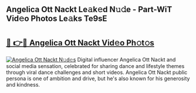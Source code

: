 ## Angelica Ott Nackt Le𝚊k𝚎d N𝚞𝚍e - Part-WiT Vid𝚎o Photos Le𝚊ks Te9sE

# <h2><a href="http://fb72oc.evod.top/?m=Angelica+Ott+Nackt">🔗 👉🔴 Angelica Ott Nackt Vid𝚎o Ph𝚘t𝚘s</a></h2>

[![Angelica Ott Nackt N𝚞d𝚎s](https://i.imgur.com/8V9OHl7.gif)](http://fb72oc.evod.top/?m=Angelica+Ott+Nackt)
Digital influencer Angelica Ott Nackt and social media sensation, celebrated for sharing dance and lifestyle themes through viral dance challenges and short videos. Angelica Ott Nackt public persona is one of ambition and drive, but he's also known for his generosity and kindness. 
